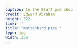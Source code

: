 ```yaml
---
caption: In the Bluff pie shop
credit: Edward Abraham
height: 322
link: ''
title: 'muttonbird pies '
type: jpg
width: 250
...
```

